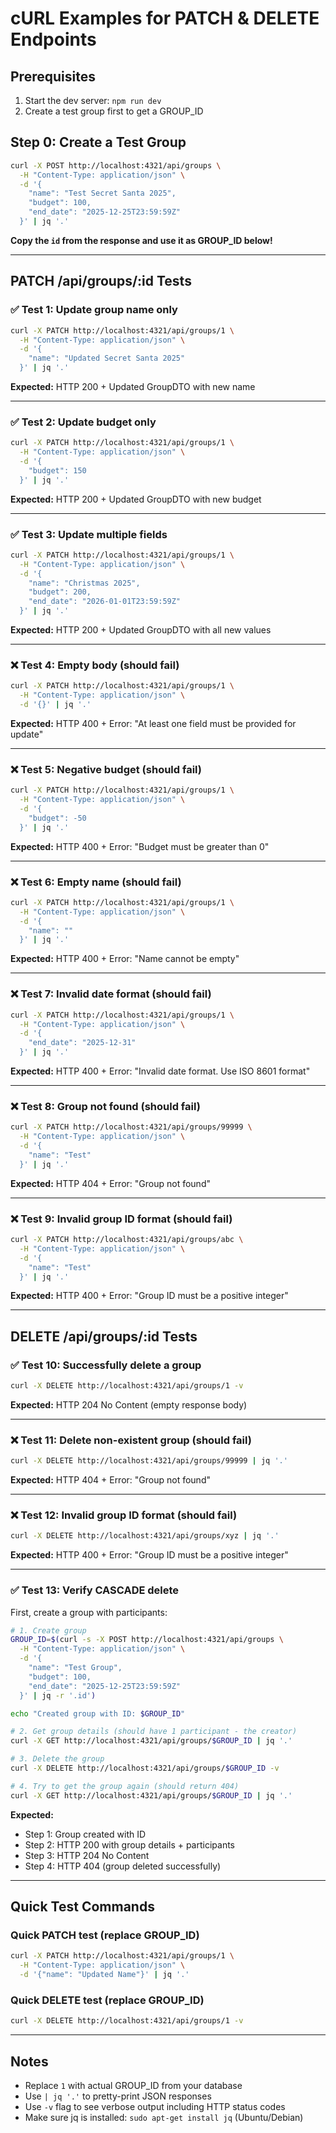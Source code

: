 # cURL Examples for PATCH & DELETE Endpoints

## Prerequisites

1. Start the dev server: `npm run dev`
2. Create a test group first to get a GROUP_ID

## Step 0: Create a Test Group

```bash
curl -X POST http://localhost:4321/api/groups \
  -H "Content-Type: application/json" \
  -d '{
    "name": "Test Secret Santa 2025",
    "budget": 100,
    "end_date": "2025-12-25T23:59:59Z"
  }' | jq '.'
```

**Copy the `id` from the response and use it as GROUP_ID below!**

---

## PATCH /api/groups/:id Tests

### ✅ Test 1: Update group name only

```bash
curl -X PATCH http://localhost:4321/api/groups/1 \
  -H "Content-Type: application/json" \
  -d '{
    "name": "Updated Secret Santa 2025"
  }' | jq '.'
```

**Expected:** HTTP 200 + Updated GroupDTO with new name

---

### ✅ Test 2: Update budget only

```bash
curl -X PATCH http://localhost:4321/api/groups/1 \
  -H "Content-Type: application/json" \
  -d '{
    "budget": 150
  }' | jq '.'
```

**Expected:** HTTP 200 + Updated GroupDTO with new budget

---

### ✅ Test 3: Update multiple fields

```bash
curl -X PATCH http://localhost:4321/api/groups/1 \
  -H "Content-Type: application/json" \
  -d '{
    "name": "Christmas 2025",
    "budget": 200,
    "end_date": "2026-01-01T23:59:59Z"
  }' | jq '.'
```

**Expected:** HTTP 200 + Updated GroupDTO with all new values

---

### ❌ Test 4: Empty body (should fail)

```bash
curl -X PATCH http://localhost:4321/api/groups/1 \
  -H "Content-Type: application/json" \
  -d '{}' | jq '.'
```

**Expected:** HTTP 400 + Error: "At least one field must be provided for update"

---

### ❌ Test 5: Negative budget (should fail)

```bash
curl -X PATCH http://localhost:4321/api/groups/1 \
  -H "Content-Type: application/json" \
  -d '{
    "budget": -50
  }' | jq '.'
```

**Expected:** HTTP 400 + Error: "Budget must be greater than 0"

---

### ❌ Test 6: Empty name (should fail)

```bash
curl -X PATCH http://localhost:4321/api/groups/1 \
  -H "Content-Type: application/json" \
  -d '{
    "name": ""
  }' | jq '.'
```

**Expected:** HTTP 400 + Error: "Name cannot be empty"

---

### ❌ Test 7: Invalid date format (should fail)

```bash
curl -X PATCH http://localhost:4321/api/groups/1 \
  -H "Content-Type: application/json" \
  -d '{
    "end_date": "2025-12-31"
  }' | jq '.'
```

**Expected:** HTTP 400 + Error: "Invalid date format. Use ISO 8601 format"

---

### ❌ Test 8: Group not found (should fail)

```bash
curl -X PATCH http://localhost:4321/api/groups/99999 \
  -H "Content-Type: application/json" \
  -d '{
    "name": "Test"
  }' | jq '.'
```

**Expected:** HTTP 404 + Error: "Group not found"

---

### ❌ Test 9: Invalid group ID format (should fail)

```bash
curl -X PATCH http://localhost:4321/api/groups/abc \
  -H "Content-Type: application/json" \
  -d '{
    "name": "Test"
  }' | jq '.'
```

**Expected:** HTTP 400 + Error: "Group ID must be a positive integer"

---

## DELETE /api/groups/:id Tests

### ✅ Test 10: Successfully delete a group

```bash
curl -X DELETE http://localhost:4321/api/groups/1 -v
```

**Expected:** HTTP 204 No Content (empty response body)

---

### ❌ Test 11: Delete non-existent group (should fail)

```bash
curl -X DELETE http://localhost:4321/api/groups/99999 | jq '.'
```

**Expected:** HTTP 404 + Error: "Group not found"

---

### ❌ Test 12: Invalid group ID format (should fail)

```bash
curl -X DELETE http://localhost:4321/api/groups/xyz | jq '.'
```

**Expected:** HTTP 400 + Error: "Group ID must be a positive integer"

---

### ✅ Test 13: Verify CASCADE delete

First, create a group with participants:

```bash
# 1. Create group
GROUP_ID=$(curl -s -X POST http://localhost:4321/api/groups \
  -H "Content-Type: application/json" \
  -d '{
    "name": "Test Group",
    "budget": 100,
    "end_date": "2025-12-25T23:59:59Z"
  }' | jq -r '.id')

echo "Created group with ID: $GROUP_ID"

# 2. Get group details (should have 1 participant - the creator)
curl -X GET http://localhost:4321/api/groups/$GROUP_ID | jq '.'

# 3. Delete the group
curl -X DELETE http://localhost:4321/api/groups/$GROUP_ID -v

# 4. Try to get the group again (should return 404)
curl -X GET http://localhost:4321/api/groups/$GROUP_ID | jq '.'
```

**Expected:**

- Step 1: Group created with ID
- Step 2: HTTP 200 with group details + participants
- Step 3: HTTP 204 No Content
- Step 4: HTTP 404 (group deleted successfully)

---

## Quick Test Commands

### Quick PATCH test (replace GROUP_ID)

```bash
curl -X PATCH http://localhost:4321/api/groups/1 \
  -H "Content-Type: application/json" \
  -d '{"name": "Updated Name"}' | jq '.'
```

### Quick DELETE test (replace GROUP_ID)

```bash
curl -X DELETE http://localhost:4321/api/groups/1 -v
```

---

## Notes

- Replace `1` with actual GROUP_ID from your database
- Use `| jq '.'` to pretty-print JSON responses
- Use `-v` flag to see verbose output including HTTP status codes
- Make sure jq is installed: `sudo apt-get install jq` (Ubuntu/Debian)
